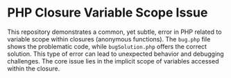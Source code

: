 # PHP Closure Variable Scope Issue

This repository demonstrates a common, yet subtle, error in PHP related to variable scope within closures (anonymous functions).  The `bug.php` file shows the problematic code, while `bugSolution.php` offers the correct solution. This type of error can lead to unexpected behavior and debugging challenges.  The core issue lies in the implicit scope of variables accessed within the closure.